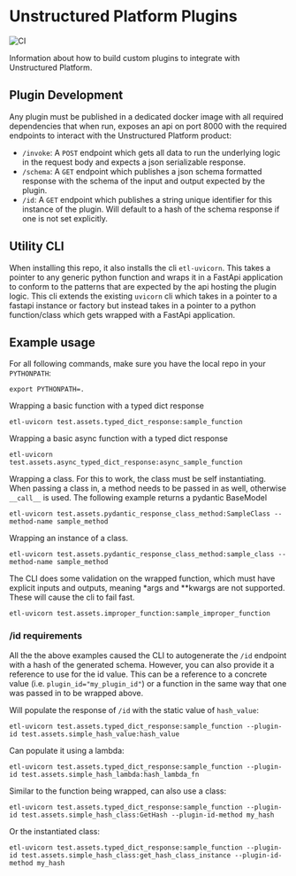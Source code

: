 # Unstructured Platform Plugins
 ![CI](https://github.com/Unstructured-IO/unstructured-platform-plugins/actions/workflows/ci.yml/badge.svg?branch=main)

Information about how to build custom plugins to integrate with Unstructured Platform.

## Plugin Development
Any plugin must be published in a dedicated docker image with all required dependencies that when run, exposes an api 
on port 8000 with the required endpoints to interact with the Unstructured Platform product:
* `/invoke`: A `POST` endpoint which gets all data to run the underlying logic in the request body and expects a json serializable response. 
* `/schema`: A `GET` endpoint which publishes a json schema formatted response with the schema of the input and output expected by the plugin.
* `/id`: A `GET` endpoint which publishes a string unique identifier for this instance of the plugin. Will default to a hash of the schema 
response if one is not set explicitly.


## Utility CLI
When installing this repo, it also installs the cli `etl-uvicorn`. This takes a pointer to any generic python 
function and wraps it in a FastApi application to conform to the patterns that are expected by the api hosting the 
plugin logic. This cli extends the existing `uvicorn` cli which takes in a pointer to a fastapi instance or factory but 
instead takes in a pointer to a python function/class which gets wrapped with a FastApi application. 

## Example usage
For all following commands, make sure you have the local repo in your `PYTHONPATH`:
```shell
export PYTHONPATH=.
```

Wrapping a basic function with a typed dict response
```shell
etl-uvicorn test.assets.typed_dict_response:sample_function
```

Wrapping a basic async function with a typed dict response
```shell
etl-uvicorn test.assets.async_typed_dict_response:async_sample_function
```

Wrapping a class. For this to work, the class must be self instantiating. When passing a class in, a method needs to 
be passed in as well, otherwise `__call__` is used. The following example returns a pydantic BaseModel
```shell
etl-uvicorn test.assets.pydantic_response_class_method:SampleClass --method-name sample_method
```

Wrapping an instance of a class.
```shell
etl-uvicorn test.assets.pydantic_response_class_method:sample_class --method-name sample_method
```

The CLI does some validation on the wrapped function, which must have explicit inputs and outputs, meaning *args 
and **kwargs are not supported. These will cause the cli to fail fast.
```shell
etl-uvicorn test.assets.improper_function:sample_improper_function
```

### /id requirements
All the the above examples caused the CLI to autogenerate the `/id` endpoint with a hash of the generated schema. 
However, you can also provide it a reference to use for the id value. This can be a reference to a concrete 
value (i.e. `plugin_id="my_plugin_id"`) or a function in the same way that one was passed in to be wrapped above. 

Will populate the response of `/id` with the static value of `hash_value`:
```shell
etl-uvicorn test.assets.typed_dict_response:sample_function --plugin-id test.assets.simple_hash_value:hash_value
```

Can populate it using a lambda:
```shell
etl-uvicorn test.assets.typed_dict_response:sample_function --plugin-id test.assets.simple_hash_lambda:hash_lambda_fn
```

Similar to the function being wrapped, can also use a class:
```shell
etl-uvicorn test.assets.typed_dict_response:sample_function --plugin-id test.assets.simple_hash_class:GetHash --plugin-id-method my_hash
```

Or the instantiated class:
```shell
etl-uvicorn test.assets.typed_dict_response:sample_function --plugin-id test.assets.simple_hash_class:get_hash_class_instance --plugin-id-method my_hash
```

